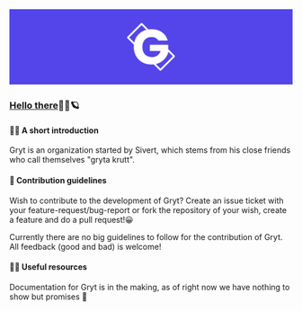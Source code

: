 <div align="center">
  <img src="./default.png">
</div>

### [Hello there](https://youtu.be/rEq1Z0bjdwc?t=6)👋🏼:ringed_planet:

<h4>🙋‍♂️ A short introduction</h4>
<p>Gryt is an organization started by Sivert, which stems from his close friends who call themselves "gryta krutt".</p>

<h4>🌈 Contribution guidelines</h4>
<p>Wish to contribute to the development of Gryt? Create an issue ticket with your feature-request/bug-report or fork the repository of your wish, create a feature 
  and do a pull request!😀</p>
  <p>Currently there are no big guidelines to follow for the contribution of Gryt. All feedback (good and bad) is welcome!</p>

<h4>👩‍💻 Useful resources</h4>
<p>Documentation for Gryt is in the making, as of right now we have nothing to show but promises 🤞</p>
